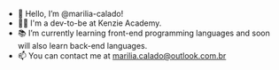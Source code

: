 - 👋 Hello, I’m @marilia-calado! 
- 👩‍💻 I'm a dev-to-be at Kenzie Academy.
- 📚 I’m currently learning front-end programming languages and soon will also learn back-end languages.
- 📫 You can contact me at marilia.calado@outlook.com.br

<!---
marilia-calado/marilia-calado is a ✨ special ✨ repository because its `README.md` (this file) appears on your GitHub profile.
You can click the Preview link to take a look at your changes.
--->
